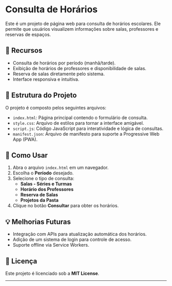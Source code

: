 # Consulta de Horários

Este é um projeto de página web para consulta de horários escolares. Ele permite que usuários visualizem informações sobre salas, professores e reservas de espaços.

## 🚀 Recursos
- Consulta de horários por período (manhã/tarde).
- Exibição de horários de professores e disponibilidade de salas.
- Reserva de salas diretamente pelo sistema.
- Interface responsiva e intuitiva.

## 📂 Estrutura do Projeto
O projeto é composto pelos seguintes arquivos:
- `index.html`: Página principal contendo o formulário de consulta.
- `style.css`: Arquivo de estilos para tornar a interface amigável.
- `script.js`: Código JavaScript para interatividade e lógica de consultas.
- `manifest.json`: Arquivo de manifesto para suporte a Progressive Web App (PWA).

## 🔧 Como Usar
1. Abra o arquivo `index.html` em um navegador.
2. Escolha o **Período** desejado.
3. Selecione o tipo de consulta:
   - **Salas - Séries e Turmas**
   - **Horário dos Professores**
   - **Reserva de Salas**
   - **Projetos da Pasta**
4. Clique no botão **Consultar** para obter os horários.

## 💡 Melhorias Futuras
- Integração com APIs para atualização automática dos horários.
- Adição de um sistema de login para controle de acesso.
- Suporte offline via Service Workers.

## 📜 Licença
Este projeto é licenciado sob a **MIT License**.

---


